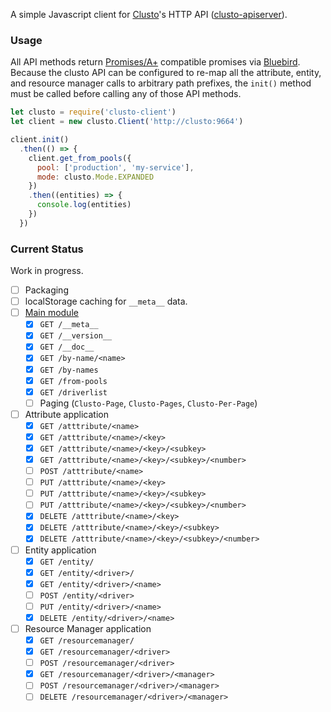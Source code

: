 A simple Javascript client for [Clusto](http://clusto.org/)'s HTTP API
([clusto-apiserver](https://github.com/clusto/clusto-apiserver)).

### Usage

All API methods return [Promises/A+](https://promisesaplus.com/)
compatible promises via
[Bluebird](https://github.com/petkaantonov/bluebird). Because the
clusto API can be configured to re-map all the attribute, entity, and
resource manager calls to arbitrary path prefixes, the `init()` method
must be called before calling any of those API methods.

```javascript
let clusto = require('clusto-client')
let client = new clusto.Client('http://clusto:9664')

client.init()
  .then(() => {
    client.get_from_pools({
      pool: ['production', 'my-service'],
      mode: clusto.Mode.EXPANDED
    })
    .then((entities) => {
      console.log(entities)
    })
  })
```

### Current Status

Work in progress.

* [ ] Packaging
* [ ] localStorage caching for `__meta__` data.
* [ ] [Main module](http://clusto-apiserver.readthedocs.org/clustoapi/all.html)
  * [x]  `GET /__meta__`
  * [x]  `GET /__version__`
  * [x]  `GET /__doc__`
  * [x]  `GET /by-name/<name>`
  * [x]  `GET /by-names`
  * [x]  `GET /from-pools`
  * [x]  `GET /driverlist`
  * [ ] Paging (`Clusto-Page`, `Clusto-Pages`, `Clusto-Per-Page`)
* [ ] Attribute application
  * [x] `GET /atttribute/<name>`
  * [x] `GET /atttribute/<name>/<key>`
  * [x] `GET /atttribute/<name>/<key>/<subkey>`
  * [x] `GET /atttribute/<name>/<key>/<subkey>/<number>`
  * [ ] `POST /atttribute/<name>`
  * [ ] `PUT /atttribute/<name>/<key>`
  * [ ] `PUT /atttribute/<name>/<key>/<subkey>`
  * [ ] `PUT /atttribute/<name>/<key>/<subkey>/<number>`
  * [x] `DELETE /atttribute/<name>/<key>`
  * [x] `DELETE /atttribute/<name>/<key>/<subkey>`
  * [x] `DELETE /atttribute/<name>/<key>/<subkey>/<number>`
* [ ] Entity application
  * [x] `GET /entity/`
  * [x] `GET /entity/<driver>/`
  * [x] `GET /entity/<driver>/<name>`
  * [ ] `POST /entity/<driver>`
  * [ ] `PUT /entity/<driver>/<name>`
  * [x] `DELETE /entity/<driver>/<name>`
* [ ] Resource Manager application
  * [x] `GET /resourcemanager/`
  * [x] `GET /resourcemanager/<driver>`
  * [ ] `POST /resourcemanager/<driver>`
  * [x] `GET /resourcemanager/<driver>/<manager>`
  * [ ] `POST /resourcemanager/<driver>/<manager>`
  * [ ] `DELETE /resourcemanager/<driver>/<manager>`
